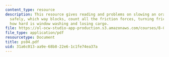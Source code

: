 ```yaml
---
content_type: resource
description: This resource gives reading and problems on slowing an orange box, driving
  safely, which way blocks, count all the friction forces, turning friction sideways,
  how hard is window washing and losing cargo.
file: https://ol-ocw-studio-app-production.s3.amazonaws.com/courses/8-01l-physics-i-classical-mechanics-fall-2005/31a6c013aa9e68b822e61c1fe74ea37a_ps04.pdf
file_type: application/pdf
resourcetype: Document
title: ps04.pdf
uid: 31a6c013-aa9e-68b8-22e6-1c1fe74ea37a
---
```

